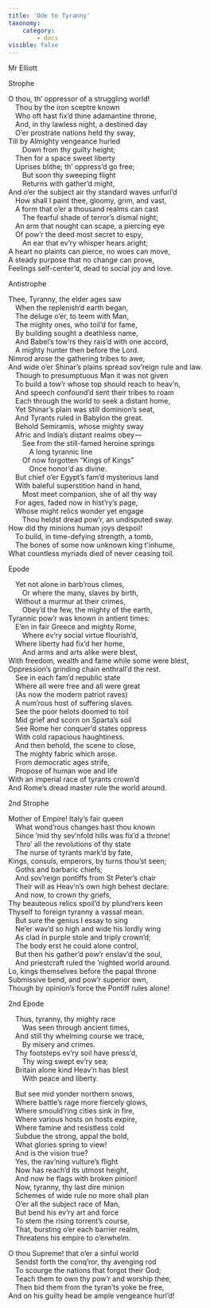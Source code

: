 ```yaml
---
title: 'Ode to Tyranny'
taxonomy:
    category:
        - docs
visible: false
---
```


<div class="author">Mr Elliott</div>

<span class="title">Strophe</span>

O thou, th’ oppressor of a struggling world!  
&emsp;Thou by the iron sceptre known  
&emsp;Who oft hast fix’d thine adamantine throne,  
&emsp;And, in thy lawless night, a destined day  
&emsp;O’er prostrate nations held thy sway,  
Till by Almighty vengeance hurled  
&emsp;&emsp;Down from thy guilty height;  
&emsp;Then for a space sweet liberty  
&emsp;Uprises blithe; th’ oppress’d go free;  
&emsp;&emsp;But soon thy sweeping flight  
&emsp;&emsp;Returns with gather’d might,  
And o’er the subject air thy standard waves unfurl’d  
&emsp;How shall I paint thee, gloomy, grim, and vast,  
&emsp;A form that o’er a thousand realms can cast  
&emsp;&emsp;The fearful shade of terror’s dismal night;  
&emsp;An arm that nought can scape, a piercing eye  
&emsp;Of pow’r the deed most secret to espy,  
&emsp;&emsp;An ear that ev’ry whisper hears aright;  
A heart no plaints can pierce, no woes can move,  
A steady purpose that no change can prove,  
Feelings self-center’d, dead to social joy and love.  

<span class="title">Antistrophe</span>

Thee, Tyranny, the elder ages saw  
&emsp;When the replenish’d earth began,  
&emsp;The deluge o’er, to teem with Man,  
&emsp;The mighty ones, who toil’d for fame,  
&emsp;By building sought a deathless name,  
&emsp;And Babel’s tow’rs they rais’d with one accord,  
&emsp;A mighty hunter then before the Lord.  
Nimrod arose the gathering tribes to awe,  
And wide o’er Shinar’s plains spread sov’reign rule and law.  
&emsp;Though to presumptuous Man it was not given  
&emsp;To build a tow’r whose top should reach to heav’n,  
&emsp;And speech confound’d sent their tribes to roam  
&emsp;Each through the world to seek a distant home,  
&emsp;Yet Shinar’s plain was still dominion’s seat,  
&emsp;And Tyrants ruled in Babylon the great.  
&emsp;Behold Semiramis, whose mighty sway  
&emsp;Afric and India’s distant realms obey —   
&emsp;&emsp;See from the still-famed heroine springs  
&emsp;&emsp;&emsp;A long tyrannic line  
&emsp;&emsp;Of now forgotten “Kings of Kings”  
&emsp;&emsp;&emsp;Once honor’d as divine.  
&emsp;But chief o’er Egypt’s fam’d mysterious land  
&emsp;With baleful superstition hand in hand,  
&emsp;&emsp;Most meet companion, she of all thy way  
&emsp;For ages, faded now in hist’ry’s page,  
&emsp;Whose might relics wonder yet engage  
&emsp;&emsp;Thou heldst dread pow’r, an undisputed sway.  
How did thy minions human joys despoil!  
&emsp;To build, in time-defying strength, a tomb,  
&emsp;The bones of some now unknown king t’inhume,  
What countless myriads died of never ceasing toil.

<span class="title">Epode</span>

&emsp;Yet not alone in barb’rous climes,  
&emsp;&emsp;Or where the many, slaves by birth,  
&emsp;Without a murmur at their crimes,  
&emsp;&emsp;Obey’d the few, the mighty of the earth,  
Tyrannic pow’r was known in antient times:  
&emsp;E’en in fair Greece and mighty Rome,  
&emsp;&emsp;Where ev’ry social virtue flourish’d,  
&emsp;Where liberty had fix’d her home,  
&emsp;&emsp;And arms and arts alike were blest,  
With freedom, wealth and fame while some were blest,  
Oppression’s grinding chain enthrall’d the rest.  
&emsp;See in each fam’d republic state  
&emsp;Where all were free and all were great  
&emsp;(As now the modern patriot raves)  
&emsp;A num’rous host of suffering slaves.  
&emsp;See the poor helots doomed to toil  
&emsp;Mid grief and scorn on Sparta’s soil  
&emsp;See Rome her conquer’d states oppress  
&emsp;With cold rapacious haughtiness.  
&emsp;And then behold, the scene to close,  
&emsp;The mighty fabric which arose.  
&emsp;From democratic ages strife,  
&emsp;Propose of human woe and life  
With an imperial race of tyrants crown’d  
And Rome’s dread master rule the world around.  

<span class="title">2nd Strophe</span>

Mother of Empire! Italy’s fair queen  
&emsp;What wond’rous changes hast thou known  
&emsp;Since ’mid thy sev’nfold hills was fix’d a throne!  
&emsp;Thro’ all the revolutions of thy state  
&emsp;The nurse of tyrants mark’d by fate,  
Kings, consuls, emperors, by turns thou’st seen;  
&emsp;Goths and barbaric chiefs;  
&emsp;And sov’reign pontiffs from St Peter’s chair  
&emsp;Their will as Heav’n’s own high behest declare:  
&emsp;And now, to crown thy griefs,  
Thy beauteous relics spoil’d by plund’rers keen  
Thyself to foreign tyranny a vassal mean.  
&emsp;But sure the genius I essay to sing  
&emsp;Ne’er wav’d so high and wide his lordly wing  
&emsp;As clad in purple stole and triply crown’d;  
&emsp;The body erst he could alone control,  
&emsp;But then his gather’d pow’r enslav’d the soul,  
&emsp;And priestcraft ruled the ’nighted world around.  
Lo, kings themselves before the papal throne  
Submissive bend, and pow’r superior own,  
Though by opinion’s force the Pontiff rules alone!

<span class="title">2nd Epode</span>

&emsp;Thus, tyranny, thy mighty race  
&emsp;&emsp;Was seen through ancient times,  
&emsp;And still thy whelming course we trace,  
&emsp;&emsp;By misery and crimes.  
&emsp;Thy footsteps ev’ry soil have press’d,  
&emsp;&emsp;Thy wing swept ev’ry sea;  
&emsp;Britain alone kind Heav’n has blest  
&emsp;&emsp;With peace and liberty.

&emsp;But see mid yonder northern snows,  
&emsp;Where battle’s rage more fiercely glows,  
&emsp;Where smould’ring cities sink in fire,  
&emsp;Where various hosts on hosts expire,  
&emsp;Where famine and resistless cold  
&emsp;Subdue the strong, appal the bold,  
&emsp;What glories spring to view!  
&emsp;And is the vision true?  
&emsp;Yes, the rav’ning vulture’s flight  
&emsp;Now has reach’d its utmost height,  
&emsp;And now he flags with broken pinion!  
&emsp;Now, tyranny, thy last dire minion  
&emsp;Schemes of wide rule no more shall plan  
&emsp;O’er all the subject race of Man,  
&emsp;But bend his ev’ry art and force  
&emsp;To stem the rising torrent’s course,  
&emsp;That, bursting o’er each barrier realm,  
&emsp;Threatens his empire to o’erwhelm.  

O thou Supreme! that o’er a sinful world  
&emsp;Sendst forth the conq’ror, thy avenging rod  
&emsp;To scourge the nations that forgot their God;  
&emsp;Teach them to own thy pow’r and worship thee,  
&emsp;Then bid them from the tyran’ts yoke be free,  
And on his guilty head be ample vengeance hurl’d!